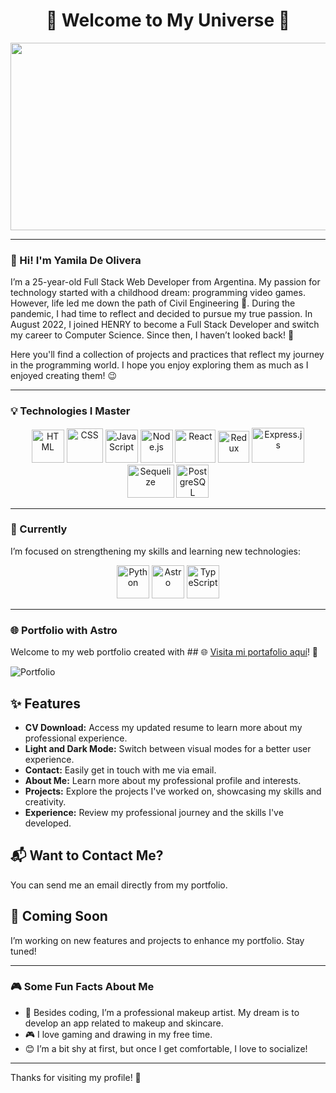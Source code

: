 <h1 align="center">🌌 Welcome to My Universe 🌌</h1>

<p align="center">
  <img src="https://i.pinimg.com/originals/7a/c7/1e/7ac71e72373b0fb270b3a6d72e44eea3.gif" width="800px" height="300px"/>
</p>

---

### 👋 Hi! I'm Yamila De Olivera

I’m a 25-year-old Full Stack Web Developer from Argentina. My passion for technology started with a childhood dream: programming video games. However, life led me down the path of Civil Engineering 🤔. During the pandemic, I had time to reflect and decided to pursue my true passion. In August 2022, I joined HENRY to become a Full Stack Developer and switch my career to Computer Science. Since then, I haven’t looked back! 🚀

Here you'll find a collection of projects and practices that reflect my journey in the programming world. I hope you enjoy exploring them as much as I enjoyed creating them! 😉

---

### 💡 Technologies I Master

<div align="center">
  <img src="https://www.w3.org/html/logo/img/mark-only-icon.png" alt="HTML" width="52px" height="53px">
  <img src="https://1000marcas.net/wp-content/uploads/2021/02/CSS-Logo-500x283.png" alt="CSS" width="58px" height="55px">
  <img src="https://www.freepnglogos.com/uploads/javascript-png/png-javascript-badge-picture-8.png" alt="JavaScript" width="52px" height="53px">
  <img src="https://cdn-icons-png.flaticon.com/512/919/919825.png" alt="Node.js" width="52px" height="53px">
  <img src="https://upload.wikimedia.org/wikipedia/commons/thumb/a/a7/React-icon.svg/512px-React-icon.svg.png?20220125121207" alt="React" width="65px" height="53px">
  <img src="https://raw.githubusercontent.com/reduxjs/redux/master/logo/logo.png" alt="Redux" width="50px" height="51px">
  <img src="https://blobscdn.gitbook.com/v0/b/gitbook-28427.appspot.com/o/assets%2F-Lgyno4NC7rhy49BAEjN%2F-Lh14lb3LH4C886qWxYA%2F-Lh1DZeIUQennGd9RiHe%2FScreen%20Shot%202019-06-10%20at%2011.30.20%20AM.png?alt=media&token=784b79f6-81b5-4308-97a2-155afb9d496f" alt="Express.js" width="84px" height="56px">
  <img src="https://www.vectorlogo.zone/logos/sequelizejs/sequelizejs-ar21.svg" alt="Sequelize" width="75px" height="53px">
  <img src="https://cdn.iconscout.com/icon/free/png-64/postgresql-11-1175122.png" alt="PostgreSQL" width="52px" height="53px">
</div>

---

### 🌱 Currently

I’m focused on strengthening my skills and learning new technologies:

<div align="center">
  <img src="https://cdn.iconscout.com/icon/free/png-64/python-3521655-2945099.png" alt="Python" width="52px" height="53px">
  <img src="https://icon.icepanel.io/Technology/png-shadow-512/Astro.png" alt="Astro" width="52px" height="53px">
  <img src="https://cdn.worldvectorlogo.com/logos/typescript.svg" alt="TypeScript" width="52px" height="53px">
</div>

---

### 🌐 Portfolio with Astro

Welcome to my web portfolio created with ## 🌐 [Visita mi portafolio aquí](https://master--portafolio-yamila-de-olivera.netlify.app/)! 🚀

![Portfolio](https://github.com/user-attachments/assets/8948b5ae-9be4-4967-b77a-ced71b692c95)

## ✨ Features

- **CV Download:** Access my updated resume to learn more about my professional experience.
- **Light and Dark Mode:** Switch between visual modes for a better user experience.
- **Contact:** Easily get in touch with me via email.
- **About Me:** Learn more about my professional profile and interests.
- **Projects:** Explore the projects I've worked on, showcasing my skills and creativity.
- **Experience:** Review my professional journey and the skills I've developed.

## 📬 Want to Contact Me?
You can send me an email directly from my portfolio.

## 🚧 Coming Soon
I’m working on new features and projects to enhance my portfolio. Stay tuned!


---

### 🎮 Some Fun Facts About Me

- 💄 Besides coding, I’m a professional makeup artist. My dream is to develop an app related to makeup and skincare.
- 🎮 I love gaming and drawing in my free time.
- 😊 I’m a bit shy at first, but once I get comfortable, I love to socialize!

---

Thanks for visiting my profile! 🚀

